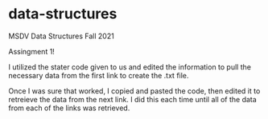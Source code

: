 # data-structures
MSDV Data Structures Fall 2021

Assingment 1! 

I utilized the stater code given to us and edited the information to pull the necessary data from the first link to create the .txt file. 

Once I was sure that worked, I copied and pasted the code, then edited it to retreieve the data from the next link. I did this each time until all of the data from each of the links was retrieved. 

